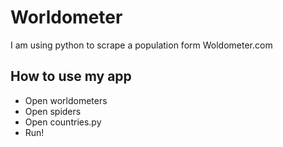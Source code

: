 # Worldometer
I am using python to scrape a population form Woldometer.com
## How to use my app 
- Open worldometers
- Open spiders
- Open countries.py
- Run!
